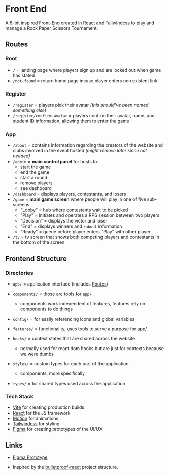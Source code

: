 # Front End

A 8-bit inspired Front-End created in React and Tailwindcss to play and manage a Rock Paper Scissors Tournament.

## Routes

### Root

- `/` = landing page where players sign up and are locked out when game has stated
- `/not-found` = return home page incase player enters non existent link

### Register

- `/register` = players pick their avatar _(this should've been named something else)_
- `/register/confirm-avatar` = players confirm their avatar, name, and student ID information, allowing them to enter the game

### App

- `/about` = contains information regarding the creators of the website and clubs involved in the event hosted _(might remove later since not needed)_
- `/admin` = **main control panel** for hosts to-
  - start the game
  - end the game
  - start a round
  - remove players
  - see dashboard
- `/dashboard` = displays players, contestants, and losers
- `/game` = **main game screen** where people will play in one of five sub-screens
  - "Lobby" = hub where contestants wait to be picked
  - "Play" = initiates and operates a RPS session between two players
  - "Decision" = displays the victor and loser
  - "End" = displays winners and `/about` information
  - "Ready" = queue before player enters "Play" with other player
- `/tv` = tv screen that shows both competing players and contestants in the bottom of the screen

## Frontend Structure

### Directories

- `app/` = application interface (includes [Routes](#routes))

- `components/` = those are tools for `app/`
  - components work independent of features, features rely on components to do things

- `config/` = for easily referencing icons and global variables

- `features/` = functionality, uses tools to serve a purpose for app/

- `hooks/` = context states that are shared across the website
  - normally used for react dom hooks but are just for contexts because we were dumbs

- `styles/` = custom types for each part of the application
  - components, more specifically

- `types/` = for shared types used across the application

### Tech Stack

- [Vite](https://vite.dev/) for creating production builds
- [React](https://react.dev/) for the JS framework
- [Motion](https://motion.dev/) for animations
- [Tailwindcss](https://tailwindcss.com/) for styling
- [Figma](https://www.figma.com/) for creating prototypes of the UI/UX

## Links

- [Figma Prototype](https://www.figma.com/design/Ixbz0pRqGYFAcqHvRV3AsA/RPS-Tournament?node-id=3002-482&t=R9qBQ1rETZqdCQ0C-1)

- Inspired by the [bulletproof-react](https://github.com/alan2207/bulletproof-react/blob/master/docs/project-structure.md) project structure.
